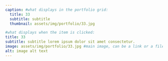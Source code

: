 ```yaml
---
caption: #what displays in the portfolio grid:
  title: 33
  subtitle: subtitle
  thumbnail: assets/img/portfolio/33.jpg

#what displays when the item is clicked:
title: 33
subtitle: subtitle lorem ipsum dolor sit amet consectetur.
image: assets/img/portfolio/33.jpg #main image, can be a link or a file in assets/img/portfolio
alt: image alt text
---
```

